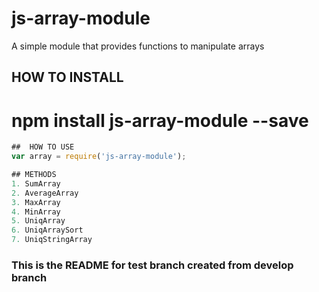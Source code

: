 # js-array-module
A simple module that provides functions to manipulate arrays

## HOW TO INSTALL
# npm install js-array-module --save

```javascript
##  HOW TO USE
var array = require('js-array-module');

## METHODS
1. SumArray
2. AverageArray
3. MaxArray
4. MinArray
5. UniqArray
6. UniqArraySort
7. UniqStringArray
```

### This is the README for test branch created from develop branch
